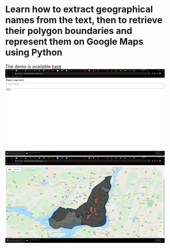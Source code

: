 # Learn how to extract geographical names from the text, then to retrieve their polygon boundaries and represent them on Google Maps using Python 
The demo is available [here](http://shurikkuzmin.pythonanywhere.com)
![Html frame](text.png)
![Map html frame](montreal.png)
